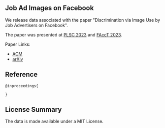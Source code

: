 ## Job Ad Images on Facebook

We release data associated with the paper "Discrimination via Image Use by Job Advertisers on Facebook".

The paper was presented at [PLSC 2023](https://privacyscholars.org/plsc-2023/) and [FAccT 2023](https://facctconference.org/2023/).

Paper Links:
- [ACM]()
- [arXiv]()

## Reference
```
@inproceedings{

}
```

## License Summary

The data is made available under a MIT License.
